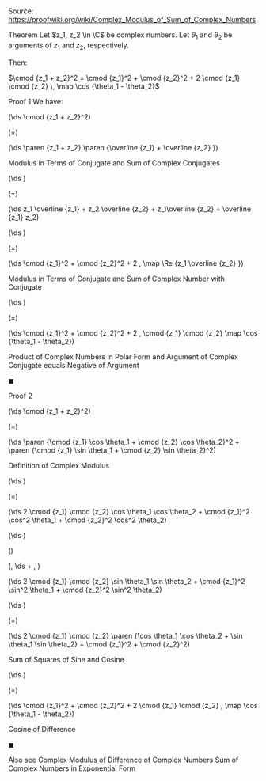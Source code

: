 # 

Source: https://proofwiki.org/wiki/Complex_Modulus_of_Sum_of_Complex_Numbers



Theorem
Let $z_1, z_2 \in \C$ be complex numbers.
Let $\theta_1$ and $\theta_2$ be arguments of $z_1$ and $z_2$, respectively.

Then:

$\cmod {z_1 + z_2}^2 = \cmod {z_1}^2 + \cmod {z_2}^2 + 2 \cmod {z_1} \cmod {z_2} \, \map \cos {\theta_1 - \theta_2}$


Proof 1
We have:














\(\ds \cmod {z_1 + z_2}^2\)

\(=\)







\(\ds \paren {z_1 + z_2} \paren {\overline {z_1} + \overline {z_2} }\)





Modulus in Terms of Conjugate and Sum of Complex Conjugates














\(\ds \)

\(=\)







\(\ds z_1 \overline {z_1} + z_2 \overline {z_2} + z_1\overline {z_2} + \overline {z_1} z_2\)




















\(\ds \)

\(=\)







\(\ds \cmod {z_1}^2 + \cmod {z_2}^2 + 2 \, \map \Re {z_1 \overline {z_2} }\)





Modulus in Terms of Conjugate and Sum of Complex Number with Conjugate














\(\ds \)

\(=\)







\(\ds \cmod {z_1}^2 + \cmod {z_2}^2 + 2 \, \cmod {z_1} \cmod {z_2} \map \cos {\theta_1 - \theta_2}\)





Product of Complex Numbers in Polar Form and Argument of Complex Conjugate equals Negative of Argument



$\blacksquare$


Proof 2













\(\ds \cmod {z_1 + z_2}^2\)

\(=\)







\(\ds \paren {\cmod {z_1} \cos \theta_1 + \cmod {z_2} \cos \theta_2}^2 + \paren {\cmod {z_1} \sin \theta_1 + \cmod {z_2} \sin \theta_2}^2\)





Definition of Complex Modulus














\(\ds \)

\(=\)







\(\ds 2 \cmod {z_1} \cmod {z_2} \cos \theta_1 \cos \theta_2 + \cmod {z_1}^2 \cos^2 \theta_1 + \cmod {z_2}^2 \cos^2 \theta_2\)




















\(\ds \)

\(\)





\(\, \ds + \, \)

\(\ds 2 \cmod {z_1} \cmod {z_2} \sin \theta_1 \sin \theta_2 + \cmod {z_1}^2 \sin^2 \theta_1 + \cmod {z_2}^2 \sin^2 \theta_2\)




















\(\ds \)

\(=\)







\(\ds 2 \cmod {z_1} \cmod {z_2} \paren {\cos \theta_1 \cos \theta_2 + \sin \theta_1 \sin \theta_2} + \cmod {z_1}^2 + \cmod {z_2}^2\)





Sum of Squares of Sine and Cosine














\(\ds \)

\(=\)







\(\ds \cmod {z_1}^2 + \cmod {z_2}^2 + 2 \cmod {z_1} \cmod {z_2} \, \map \cos {\theta_1 - \theta_2}\)





Cosine of Difference



$\blacksquare$


Also see
Complex Modulus of Difference of Complex Numbers
Sum of Complex Numbers in Exponential Form




